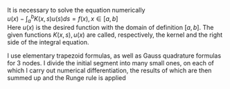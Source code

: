 It is necessary to solve the equation numerically<br />
$u(x)-\int_{a}^{b}K(x,s)u(s)ds=f(x),  x\in [a,b]$<br />
Here $u(x)$ is the desired function with the domain of definition $[a,b]$. The given functions $K(x, s), u(x)$ are called, respectively, the kernel and the right side of the integral equation. <br />

I use elementary trapezoid formulas, as well as Gauss quadrature formulas for 3 nodes. I divide the initial segment into many small ones, on each of which I carry out numerical differentiation, the results of which are then summed up and the Runge rule is applied
